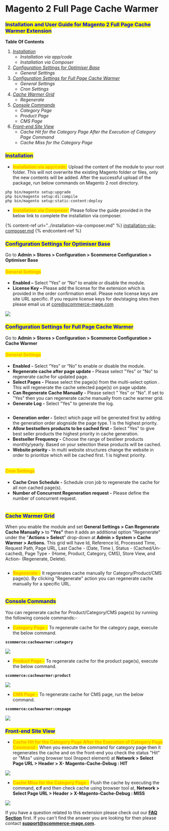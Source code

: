 # Magento 2 Full Page Cache Warmer

### <mark style="color:blue;">Installation and User Guide for Magento 2 Full Page Cache Warmer Extension</mark>

**Table Of Contents**

1. [_Installation_ ](magento-2-full-page-cache-warmer.md#\_toc\_250008)
   * _Installation via app/code_
   * _Installation via Composer_&#x20;
2. [_Configuration Settings for Optimiser Base_ ](magento-2-full-page-cache-warmer.md#\_toc\_250007)
   * _General Settings_&#x20;
3. [_Configuration Settings for Full Page Cache Warmer_ ](magento-2-full-page-cache-warmer.md#\_toc\_250005)
   * _General Settings_&#x20;
   * _Cron Settings_&#x20;
4. [_Cache Warmer Grid_ ](magento-2-full-page-cache-warmer.md#\_toc\_250002)
   * _Regenerate_&#x20;
5. [_Console Commands_ ](magento-2-full-page-cache-warmer.md#\_toc\_250001)
   * _Category Page_&#x20;
   * _Product Page_&#x20;
   * _CMS Page_&#x20;
6. [_Front-end Site View_ ](magento-2-full-page-cache-warmer.md#\_toc\_250000)
   * _Cache Hit for the Category Page After the Execution of Category Page Command_&#x20;
   * _Cache Miss for the Category Page_&#x20;

### <mark style="color:blue;">Installation</mark> <a href="#_toc_250008" id="_toc_250008"></a>

* <mark style="color:orange;">**Installation via app/code:**</mark> Upload the content of the module to your root folder. This will not overwrite the existing Magento folder or files, only the new contents will be added. After the successful upload of the package, run below commands on Magento 2 root directory.

```
php bin/magento setup:upgrade
php bin/magento setup:di:compile
php bin/magento setup:static-content:deploy
```

* <mark style="color:orange;">**Installation via Composer:**</mark> Please follow the guide provided in the below link to complete the installation via composer.

{% content-ref url="../installation-via-composer.md" %}
[installation-via-composer.md](../installation-via-composer.md)
{% endcontent-ref %}

### <mark style="color:blue;">Configuration Settings for Optimiser Base</mark> <a href="#_toc_250007" id="_toc_250007"></a>

Go to **Admin > Stores > Configuration > Scommerce Configuration > Optimiser Base**

#### <mark style="color:orange;">General Settings</mark> <a href="#_toc_250006" id="_toc_250006"></a>

* **Enabled –** Select “Yes” or “No” to enable or disable the module.
* **License Key –** Please add the license for the extension which is provided in the order confirmation email. Please note license keys are site URL specific. If you require license keys for dev/staging sites then please email us at [core@scommerce-mage.com](mailto:core@scommerce-mage.com)

![](../../.gitbook/assets/general\_fullpage.png)

### <mark style="color:blue;">Configuration Settings for Full Page Cache Warmer</mark> <a href="#_toc_250005" id="_toc_250005"></a>

Go to **Admin > Stores > Configuration > Scommerce Configuration > Cache Warmer**

#### <mark style="color:orange;">General Settings</mark> <a href="#_toc_250004" id="_toc_250004"></a>

* **Enabled -** Select “Yes” or “No” to enable or disable the module.
* **Regenerate cache after page update -** Please select "Yes" or "No" to regenerate cache for updated page.
* **Select Pages -** Please select the page(s) from the multi-select option . This will regenerate the cache selected page(s) on page update.
* **Can Regenerate Cache Manually -** Please select " Yes" or "No". If set to "Yes" then you can regenerate cache manually from cache warmer grid.
* **Generate Log -** Select "Yes" to generate the log.

<figure><img src="../../.gitbook/assets/image (89).png" alt=""><figcaption></figcaption></figure>

* **Generation order -** Select which page will be generated first by adding the generation order alognside the page type. 1 is the highest priority.
* **Allow bestsellers products to be cached first -** Select "Yes" to give best seller products the highest priority in cache generation.
* **Bestseller Frequency -** Choose the range of bestleer products monthly/yearly. Based on your selection these products will be cached.
* **Website priority -** In multi website structures change the website in order to prioritize which will be cached first. 1 is highest priority.

<figure><img src="../../.gitbook/assets/image (82).png" alt=""><figcaption></figcaption></figure>

#### <mark style="color:orange;">Cron Settings</mark> <a href="#_toc_250003" id="_toc_250003"></a>

* **Cache Cron Schedule -** Schedule cron job to regenerate the cache for all non cached page(s).
* **Number of Concurrent Regeneration request -** Please define the number of concurrent request.

<figure><img src="../../.gitbook/assets/image (7).png" alt=""><figcaption></figcaption></figure>

### <mark style="color:blue;">Cache Warmer Grid</mark> <a href="#_toc_250002" id="_toc_250002"></a>

When you enable the module and set **General Settings > Can Regenerate Cache Manually >** to **"Yes"** then it adds an additional option "Regenerate" under the "**Actions > Select**" drop-down at **Admin > System > Cache Warmer > Actions.** This grid will have Id, Reference Id, Processed Time, Request Path, Page URL, Last Cache - (Date, Time ), Status - (Cached/Un-cached), Page Type - (Home, Product, Category, CMS), Store View, and Action- (Regenerate, Delete).

<figure><img src="../../.gitbook/assets/image (79).png" alt=""><figcaption></figcaption></figure>

* <mark style="color:orange;">**Regenerate -**</mark> It regenerates cache manually for Category/Product/CMS page(s). By clicking "Regenerate" action you can regenerate cache manually for a specific URL.

<figure><img src="../../.gitbook/assets/4324324.png" alt=""><figcaption></figcaption></figure>

### <mark style="color:blue;">Console Commands</mark> <a href="#_toc_250001" id="_toc_250001"></a>

You can regenerate cache for Product/Category/CMS page(s) by running the following console commands:-

* <mark style="color:orange;">**Category Page -**</mark> To regenerate cache for the category page, execute the below command.

&#x20;**`scommerce:cachewarmer:category`**

![](<../../.gitbook/assets/6 (18)>)

* <mark style="color:orange;">**Product Page -**</mark> To regenerate cache for the product page(s), execute the below command.

&#x20;**`scommerce:cachewarmer:product`**

![](<../../.gitbook/assets/7 (51)>)

* <mark style="color:orange;">**CMS Page -**</mark> To regenerate cache for CMS page, run the below command.

&#x20;**`scommerce:cachewarmer:cmspage`**

![](<../../.gitbook/assets/8 (49)>)

### <mark style="color:blue;">Front-end Site View</mark> <a href="#_toc_250000" id="_toc_250000"></a>

* <mark style="color:orange;">**Cache Hit for the Category Page After the Execution of Category Page Command -**</mark> When you execute the command for category page then it regenerates the cache and on the front-end you check the status "Hit" or "Miss" using browser tool (Inspect element) at **Network > Select Page URL > Header > X- Magento-Cache-Debug : HIT**

![](<../../.gitbook/assets/9 (19)>)

* <mark style="color:orange;">**Cache Miss for the Category Page -**</mark> Flush the cache by executing the command, **c:f** and then check cache using browser tool at, **Network > Select Page URL > Header > X-Magento-Cache-Debug : MISS**

![](<../../.gitbook/assets/10 (34)>)

If you have a question related to this extension please check out our [**FAQ Section**](https://www.scommerce-mage.com/magento-2-full-page-cache-warmer.html#faq) first. If you can't find the answer you are looking for then please contact [**support@scommerce-mage.com**](mailto:core@scommerce-mage.com)**.**
